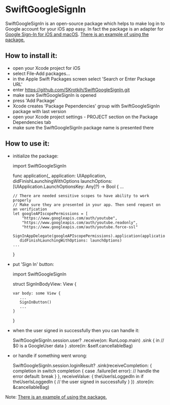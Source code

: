 # SwiftGoogleSignIn

SwiftGoogleSignIn is an open-source package which helps to make log in to Google account for your iOS app easy.
In fact the package is an adapter for [Google Sign-In for iOS and macOS](https://developers.google.com/identity/sign-in/ios/start).
[There is an example of using the package.](https://github.com/SKrotkih/YTLiveStreaming)

## How to install it:

- open your Xcode project for iOS
- select File-Add packages...
- in the Apple Swift Packages screen select 'Search or Enter Package URL'
- enter https://github.com/SKrotkih/SwiftGoogleSignIn.git
- make sure SwiftGoogleSignIn is opened
- press 'Add Package' 
- Xcode creates 'Package Pependencies' group with SwiftGoogleSignIn package with last version 
- open your Xcode project settings - PROJECT section on the Package Dependencies tab
- make sure the SwiftGoogleSignIn package name is presented there 

## How to use it:

- initialize the package:

   import SwiftGoogleSignIn

   func application(_ application: UIApplication,
                    didFinishLaunchingWithOptions launchOptions: [UIApplication.LaunchOptionsKey: Any]?) -> Bool {
      ...

      // There are needed sensitive scopes to have ability to work properly
      // Make sure they are presented in your app. Then send request on an verification
      let googleAPIscopePermissions = [
          "https://www.googleapis.com/auth/youtube",
          "https://www.googleapis.com/auth/youtube.readonly",
          "https://www.googleapis.com/auth/youtube.force-ssl"
   
      SignInAppDelegate(googleAPIscopePermissions).application(application,
         didFinishLaunchingWithOptions: launchOptions)
      ...    
    
   }
   
- put 'Sign In' button:

   import SwiftGoogleSignIn

   struct SignInBodyView: View {

      var body: some View {
         ...
         SignInButton()
         ...
      }
   }

- when the user signed in successfully then you can handle it:

   SwiftGoogleSignIn.session.user?
      .receive(on: RunLoop.main)
      .sink { in
         // $0 is a GoogleUser data
      }
      .store(in: &self.cancellableBag)
      
- or handle if something went wrong:

   SwiftGoogleSignIn.session.loginResult?
      .sink(receiveCompletion: { completion in
         switch completion {
            case .failure(let error):
               // handle the error
            default:
               break
         }
         }, receiveValue: { theUserIsLoggedIn in
            if theUserIsLoggedIn {
               // the user signed in successfully
            }
         })
         .store(in: &cancellableBag)

 Note: [There is an example of using the package.](https://github.com/SKrotkih/YTLiveStreaming)
